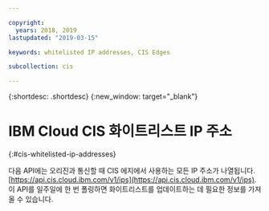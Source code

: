 ```yaml
---

copyright:
  years: 2018, 2019
lastupdated: "2019-03-15"

keywords: whitelisted IP addresses, CIS Edges

subcollection: cis

---
```

{:shortdesc: .shortdesc}
{:new_window: target="_blank"}

# IBM Cloud CIS 화이트리스트 IP 주소
{:#cis-whitelisted-ip-addresses}

다음 API에는 오리진과 통신할 때 CIS 에지에서 사용하는 모든 IP 주소가 나열됩니다. [https://api.cis.cloud.ibm.com/v1/ips](https://api.cis.cloud.ibm.com/v1/ips). 이 API를 일주일에 한 번 폴링하면 화이트리스트를 업데이트하는 데 필요한 정보를 가져올 수 있습니다.
